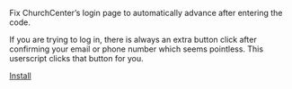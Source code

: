 Fix ChurchCenter’s login page to automatically advance after entering the code.

If you are trying to log in, there is always an extra button click after confirming your email or phone number which seems pointless. This userscript clicks that button for you.

[Install](binki-churchcenter-login-auto-approve.user.js?raw=1)
